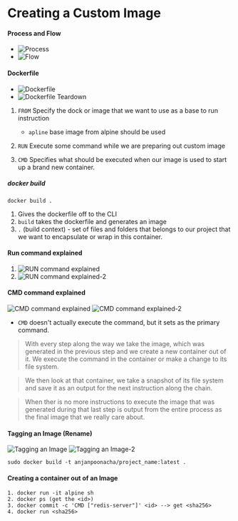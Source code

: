 # Creating a Custom Image

#### Process and Flow  
- ![Process]('1.png')
- ![Flow]('2.png')

#### Dockerfile
- ![Dockerfile]('3.png')
- ![Dockerfile Teardown]('4.png')


1.  `FROM` Specify the dock or image that we want to use as a base to run instruction 
    - `apline` base image from alpine should be used

2. `RUN` Execute some command while we are preparing out custom image
3. `CMD` Specifies what should be executed when our image is used to start up a brand new container.

##### docker build
```
docker build .
```
1. Gives the dockerfile off to the CLI
2. `build` takes the dockerfile and generates an image 
3. `.` (build context) - set of files and folders that belongs to our project that we want to encapsulate or wrap in this container.

#### Run command explained
1. ![RUN command explained]('5.png')
2. ![RUN command explained-2]('5_1.png')

#### CMD command explained
![CMD command explained]('6.png')
![CMD command explained-2]('6_1.png')

- `CMD` doesn't actually execute the command, but it sets as the primary command.

> With every step along the way we take the image, which was generated in the previous step and we create a new container out of it. We execute the command in the container or make a change to its file system.

> We then look at that container, we take a snapshot of its file system and save it as an output for the next instruction along the chain.

> When ther is no more instructions to execute the image that was generated during that last step is output from the entire process as the final image that we really care about. 


#### Tagging an Image (Rename)
![Tagging an Image]('7.png')
![Tagging an Image-2]('7_1.png')

```
sudo docker build -t anjanpoonacha/project_name:latest .
```

#### Creating a container out of an Image

```
1. docker run -it alpine sh
2. docker ps (get the <id>)
3. docker commit -c 'CMD ["redis-server"]' <id> --> get <sha256>
4. docker run <sha256>
```
